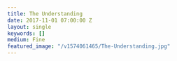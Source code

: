 ```yaml
---
title: The Understanding
date: 2017-11-01 07:00:00 Z
layout: single
keywords: []
medium: Fine
featured_image: "/v1574061465/The-Understanding.jpg"
---
```


